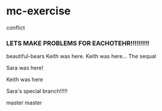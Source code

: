 # mc-exercise

conflict
### LETS MAKE PROBLEMS FOR EACHOTEHR!!!!!!!!!

beautiful-bears
Keith was here.
Keith was here... The sequal

Sara was here!

Keith was here

Sara's special branch!!!!!

master
master
